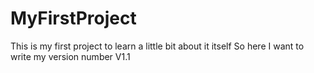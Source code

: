 # MyFirstProject
This is my first project to learn a little bit about it itself
So here I want to write my version number V1.1

